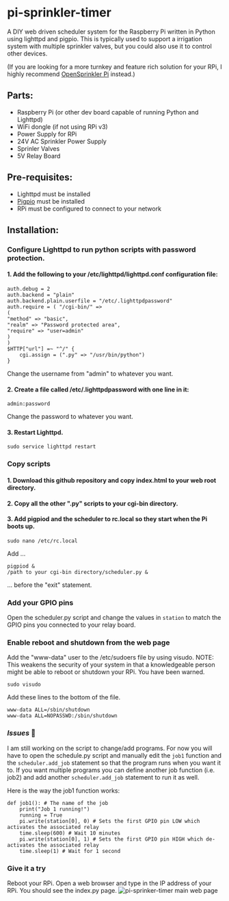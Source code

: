 # pi-sprinkler-timer
A DIY web driven scheduler system for the Raspberry Pi written in Python using lighttpd and pigpio. This is typically used to support a irrigation system with multiple sprinkler valves, but you could also use it to control other devices.

(If you are looking for a more turnkey and feature rich solution for your RPi, I highly recommend [OpenSprinkler Pi](https://opensprinkler.com/product/opensprinkler-pi/) instead.) 

## Parts:
* Raspberry Pi (or other dev board capable of running Python and Lighttpd)
 * WiFi dongle (if not using RPi v3)
 * Power Supply for RPi
* 24V AC Sprinkler Power Supply
* Sprinler Valves
* 5V Relay Board

## Pre-requisites:
* Lighttpd must be installed
* [Pigpio](http://abyz.co.uk/rpi/pigpio/) must be installed
* RPi must be configured to connect to your network

## Installation:
### Configure Lighttpd to run python scripts with password protection.

#### 1. Add the following to your /etc/lighttpd/lighttpd.conf configuration file:

```
auth.debug = 2
auth.backend = "plain"
auth.backend.plain.userfile = "/etc/.lighttpdpassword"
auth.require = ( "/cgi-bin/" =>
(
"method" => "basic",
"realm" => "Password protected area",
"require" => "user=admin"
)
)
$HTTP["url"] =~ "^/" {
    cgi.assign = (".py" => "/usr/bin/python")
}
```

Change the username from "admin" to whatever you want.

#### 2. Create a file called /etc/.lighttpdpassword with one line in it:

`admin:password`

Change the password to whatever you want.

#### 3. Restart Lighttpd.

`sudo service lighttpd restart`

### Copy scripts
#### 1. Download this github repository and copy index.html to your web root directory.
#### 2. Copy all the other ".py" scripts to your cgi-bin directory.
#### 3. Add pigpiod and the scheduler to rc.local so they start when the Pi boots up.

`sudo nano /etc/rc.local`

Add ...

```
pigpiod &
/path to your cgi-bin directory/scheduler.py &
```

... before the "exit" statement.

### Add your GPIO pins
Open the scheduler.py script and change the values in `station` to match the GPIO pins you connected to your relay board.

### Enable reboot and shutdown from the web page
Add the "www-data" user to the /etc/sudoers file by using visudo. NOTE: This weakens the security of your system in that a knowledgeable person might be able to reboot or shutdown your RPi. You have been warned.

`sudo visudo`

Add these lines to the bottom of the file.

```
www-data ALL=/sbin/shutdown
www-data ALL=NOPASSWD:/sbin/shutdown
```

### *Issues* :shit:
I am still working on the script to change/add programs. For now you will have to open the schedule.py script and manually edit the `job1` function and the `scheduler.add_job` statement so that the program runs when you want it to. If you want multiple programs you can define another job function (i.e. job2) and add another `scheduler.add_job` statement to run it as well.

Here is the way the job1 function works:

```
def job1(): # The name of the job
    print("Job 1 running!")
    running = True
    pi.write(station[0], 0) # Sets the first GPIO pin LOW which activates the associated relay
    time.sleep(600) # Wait 10 minutes
    pi.write(station[0], 1) # Sets the first GPIO pin HIGH which de-activates the associated relay
    time.sleep(1) # Wait for 1 second
```

### Give it a try
Reboot your RPi. Open a web browser and type in the IP address of your RPi. You should see the index.py page.
![pi-sprinker-timer main web page](/images/home.png)


